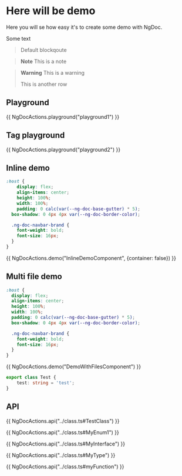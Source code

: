 # Here will be demo

Here you will se how easy it's to create some demo with NgDoc. <div>Some text</div>

> Default blockqoute

> **Note**
> This is a note

> **Warning**
> This is a warning
>
> This is another row

## Playground

{{ NgDocActions.playground("playground1") }}

## Tag playground

{{ NgDocActions.playground("playground2") }}

## Inline demo

```scss
:host {
	display: flex;
	align-items: center;
	height: 100%;
	width: 100%;
	padding: 0 calc(var(--ng-doc-base-gutter) * 5);
  box-shadow: 0 4px 4px var(--ng-doc-border-color);

  .ng-doc-navbar-brand {
    font-weight: bold;
    font-size: 16px;
  }
}
```

{{ NgDocActions.demo("InlineDemoComponent", {container: false}) }}

## Multi file demo

```scss
:host {
  display: flex;
  align-items: center;
  height: 100%;
  width: 100%;
  padding: 0 calc(var(--ng-doc-base-gutter) * 5);
  box-shadow: 0 4px 4px var(--ng-doc-border-color);

  .ng-doc-navbar-brand {
    font-weight: bold;
    font-size: 16px;
  }
}
```

{{ NgDocActions.demo("DemoWithFilesComponent") }}

```typescript
export class Test {
	test: string = 'test';
}
```

## API

{{ NgDocActions.api("../class.ts#TestClass") }}

{{ NgDocActions.api("../class.ts#MyEnum1") }}

{{ NgDocActions.api("../class.ts#MyInterface") }}

{{ NgDocActions.api("../class.ts#MyType") }}

{{ NgDocActions.api("../class.ts#myFunction") }}
